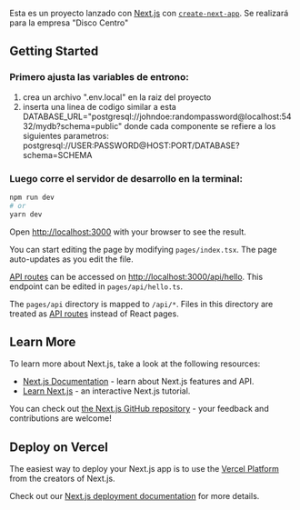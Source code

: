 Esta es un proyecto lanzado con [Next.js](https://nextjs.org/) con [`create-next-app`](https://github.com/vercel/next.js/tree/canary/packages/create-next-app).
Se realizará para la empresa "Disco Centro"

## Getting Started

### Primero ajusta las variables de entrono:

1.  crea un archivo ".env.local" en la raiz del proyecto
2.  inserta una linea de codigo similar a esta 
        DATABASE_URL="postgresql://johndoe:randompassword@localhost:5432/mydb?schema=public"
    donde cada componente se refiere a los siguientes parametros:
        postgresql://USER:PASSWORD@HOST:PORT/DATABASE?schema=SCHEMA

### Luego corre el servidor de desarrollo en la terminal:

```bash
npm run dev
# or
yarn dev
```

Open [http://localhost:3000](http://localhost:3000) with your browser to see the result.

You can start editing the page by modifying `pages/index.tsx`. The page auto-updates as you edit the file.

[API routes](https://nextjs.org/docs/api-routes/introduction) can be accessed on [http://localhost:3000/api/hello](http://localhost:3000/api/hello). This endpoint can be edited in `pages/api/hello.ts`.

The `pages/api` directory is mapped to `/api/*`. Files in this directory are treated as [API routes](https://nextjs.org/docs/api-routes/introduction) instead of React pages.

## Learn More

To learn more about Next.js, take a look at the following resources:

- [Next.js Documentation](https://nextjs.org/docs) - learn about Next.js features and API.
- [Learn Next.js](https://nextjs.org/learn) - an interactive Next.js tutorial.

You can check out [the Next.js GitHub repository](https://github.com/vercel/next.js/) - your feedback and contributions are welcome!

## Deploy on Vercel

The easiest way to deploy your Next.js app is to use the [Vercel Platform](https://vercel.com/new?utm_medium=default-template&filter=next.js&utm_source=create-next-app&utm_campaign=create-next-app-readme) from the creators of Next.js.

Check out our [Next.js deployment documentation](https://nextjs.org/docs/deployment) for more details.
